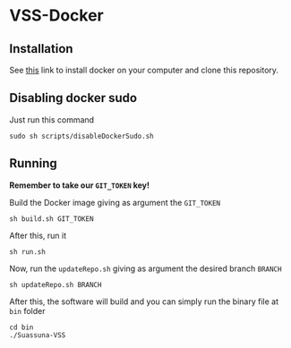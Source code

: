 # VSS-Docker

## Installation

See [this](https://docs.docker.com/engine/install/ubuntu/#installation-methods) link to install docker on your computer and clone this repository.

## Disabling docker sudo
Just run this command

```
sudo sh scripts/disableDockerSudo.sh
```

## Running
**Remember to take our ``GIT_TOKEN`` key!**

Build the Docker image giving as argument the ``GIT_TOKEN``

```
sh build.sh GIT_TOKEN
```

After this, run it

```
sh run.sh
```

Now, run the `updateRepo.sh` giving as argument the desired branch ``BRANCH``

```
sh updateRepo.sh BRANCH
```

After this, the software will build and you can simply run the binary file at ``bin`` folder

```
cd bin
./Suassuna-VSS
```
